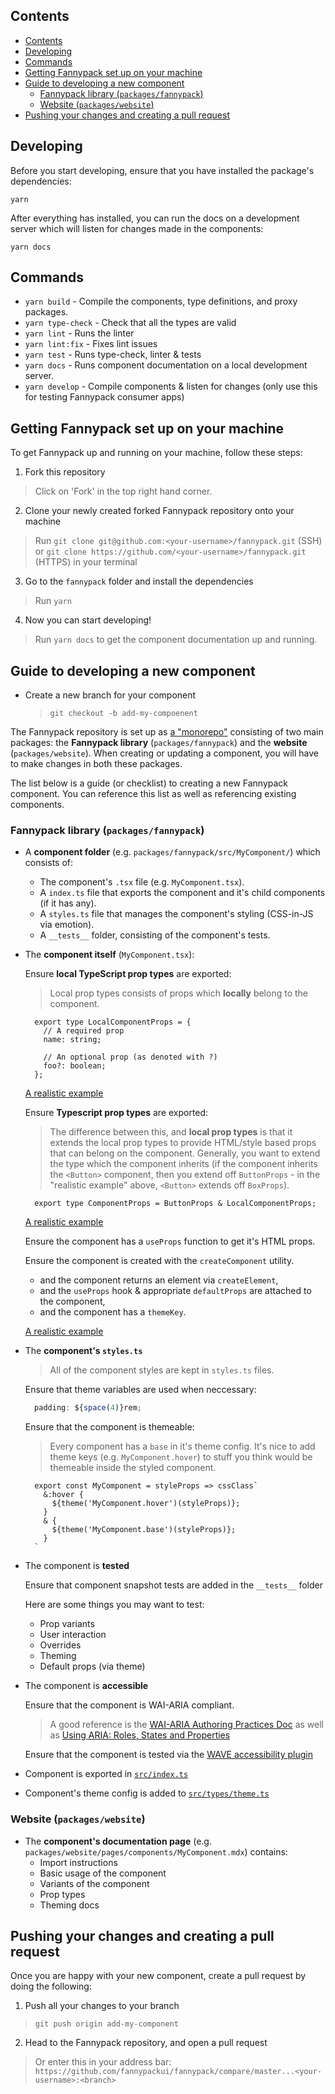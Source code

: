 ## Contents

- [Contents](#contents)
- [Developing](#developing)
- [Commands](#commands)
- [Getting Fannypack set up on your machine](#getting-fannypack-set-up-on-your-machine)
- [Guide to developing a new component](#guide-to-developing-a-new-component)
  - [Fannypack library (`packages/fannypack`)](#fannypack-library-packagesfannypack)
  - [Website (`packages/website`)](#website-packageswebsite)
- [Pushing your changes and creating a pull request](#pushing-your-changes-and-creating-a-pull-request)

## Developing

Before you start developing, ensure that you have installed the package's dependencies:

```
yarn
```

After everything has installed, you can run the docs on a development server which will listen for changes made in the components:

```
yarn docs
```

## Commands

- `yarn build` - Compile the components, type definitions, and proxy packages.
- `yarn type-check` - Check that all the types are valid
- `yarn lint` - Runs the linter
- `yarn lint:fix` - Fixes lint issues
- `yarn test` - Runs type-check, linter & tests
- `yarn docs` - Runs component documentation on a local development server.
- `yarn develop` - Compile components & listen for changes (only use this for testing Fannypack consumer apps)

## Getting Fannypack set up on your machine

To get Fannypack up and running on your machine, follow these steps:

1. Fork this repository

> Click on 'Fork' in the top right hand corner.

2. Clone your newly created forked Fannypack repository onto your machine

> Run `git clone git@github.com:<your-username>/fannypack.git` (SSH) or `git clone https://github.com/<your-username>/fannypack.git` (HTTPS) in your terminal

3. Go to the `fannypack` folder and install the dependencies

> Run `yarn`

4. Now you can start developing!

> Run `yarn docs` to get the component documentation up and running.

## Guide to developing a new component

- Create a new branch for your component

  > `git checkout -b add-my-compoenent`

The Fannypack repository is set up as [a "monorepo"]() consisting of two main packages: the **Fannypack library** (`packages/fannypack`) and the **website** (`packages/website`). When creating or updating a component, you will have to make changes in both these packages.

The list below is a guide (or checklist) to creating a new Fannypack component. You can reference this list as well as referencing existing components.

### Fannypack library (`packages/fannypack`)

- A **component folder** (e.g. `packages/fannypack/src/MyComponent/`) which consists of:
  - The component's `.tsx` file (e.g. `MyComponent.tsx`).
  - A `index.ts` file that exports the component and it's child components (if it has any).
  - A `styles.ts` file that manages the component's styling (CSS-in-JS via emotion).
  - A `__tests__` folder, consisting of the component's tests.

- The **component itself** (`MyComponent.tsx`):

  Ensure **local TypeScript prop types** are exported:

  > Local prop types consists of props which **locally** belong to the component.

  ```tsx
    export type LocalComponentProps = {
      // A required prop
      name: string;

      // An optional prop (as denoted with ?)
      foo?: boolean;
    };
    ```

  [A realistic example](https://github.com/fannypackui/fannypack/blob/v5/packages/fannypack/src/Button/Button.tsx#L9)

  Ensure **Typescript prop types** are exported:

  > The difference between this, and **local prop types** is that it extends the local prop types to provide HTML/style based props that can belong on the component. Generally, you want to extend the type which the component inherits (if the component inherits the `<Button>` component, then you extend off `ButtonProps` - in the "realistic example" above, `<Button>` extends off `BoxProps`).

  ```tsx
    export type ComponentProps = ButtonProps & LocalComponentProps;
  ```

  [A realistic example](https://github.com/fannypackui/fannypack/blob/v5/packages/fannypack/src/Button/Button.tsx#L25)

  Ensure the component has a `useProps` function to get it's HTML props.

  Ensure the component is created with the `createComponent` utility.
  - and the component returns an element via `createElement`,
  - and the `useProps` hook & appropriate `defaultProps` are attached to the component,
  - and the component has a `themeKey`.

  [A realistic example](https://github.com/fannypackui/fannypack/blob/v5/packages/fannypack/src/Button/Button.tsx#L40)


- The **component's `styles.ts`**

  > All of the component styles are kept in `styles.ts` files.

  Ensure that theme variables are used when neccessary:

  ```jsx
    padding: ${space(4)}rem;
  ```

  Ensure that the component is themeable:

  > Every component has a `base` in it's theme config. It's nice to add theme keys (e.g. `MyComponent.hover`) to stuff you think would be themeable inside the styled component.

  ```tsx
    export const MyComponent = styleProps => cssClass`
      &:hover {
        ${theme('MyComponent.hover')(styleProps)};
      }
      & {
        ${theme('MyComponent.base')(styleProps)};
      }
    `
  ```

- The component is **tested**

  Ensure that component snapshot tests are added in the `__tests__` folder

  Here are some things you may want to test:

  - Prop variants
  - User interaction
  - Overrides
  - Theming
  - Default props (via theme)

- The component is **accessible**

  Ensure that the component is WAI-ARIA compliant.

  > A good reference is the [WAI-ARIA Authoring Practices Doc](https://www.w3.org/TR/wai-aria-practices-1.1) as well as [Using ARIA: Roles, States and Properties](https://developer.mozilla.org/en-US/docs/Web/Accessibility/ARIA/ARIA_Techniques)

  Ensure that the component is tested via the [WAVE accessibility plugin](https://wave.webaim.org/extension/)

- Component is exported in [`src/index.ts`](https://github.com/fannypackui/fannypack/blob/master/packages/fannypack/src/index.ts)

- Component's theme config is added to [`src/types/theme.ts`](https://github.com/fannypackui/fannypack/blob/master/packages/fannypack/src/types/theme.ts)

### Website (`packages/website`)

- The **component's documentation page** (e.g. `packages/website/pages/components/MyComponent.mdx`) contains:
  - Import instructions
  - Basic usage of the component
  - Variants of the component
  - Prop types
  - Theming docs

## Pushing your changes and creating a pull request

Once you are happy with your new component, create a pull request by doing the following:

1. Push all your changes to your branch

  > `git push origin add-my-component`

2. Head to the Fannypack repository, and open a pull request

  > Or enter this in your address bar: `https://github.com/fannypackui/fannypack/compare/master...<your-username>:<branch>`


